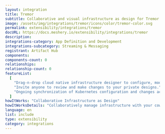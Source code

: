 ```yaml
---
layout: integration
title: Tremor
subtitle: Collaborative and visual infrastructure as design for Tremor
image: /assets/img/integrations/tremor/icons/color/tremor-color.svg
permalink: extensibility/integrations/tremor
docURL: https://docs.meshery.io/extensibility/integrations/tremor
description:
integrations-category: App Definition and Development
integrations-subcategory: Streaming & Messaging
registrant: Artifact Hub
components:
components-count: 0
relationships:
relationship-count: 0
featureList:
  [
    "Drag-n-drop cloud native infrastructure designer to configure, model, and deploy your workloads.",
    "Invite anyone to review and make changes to your private designs.",
    "Ongoing synchronization of Kubernetes configuration and changes across any number of clusters.",
  ]
howItWorks: "Collaborative Infrastructure as Design"
howItWorksDetails: "Collaboratively manage infrastructure with your coworkers synchronously sharing the same designs."
language: en
list: include
type: extensibility
category: integrations
---
```

